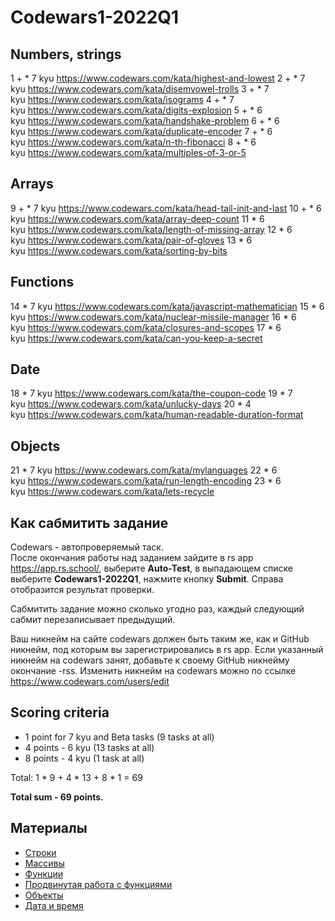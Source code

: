 # Codewars1-2022Q1

## Numbers, strings
 1 + * 7 kyu https://www.codewars.com/kata/highest-and-lowest
 2 + * 7 kyu https://www.codewars.com/kata/disemvowel-trolls
 3 + * 7 kyu https://www.codewars.com/kata/isograms
 4 + * 7 kyu https://www.codewars.com/kata/digits-explosion
 5 + * 6 kyu https://www.codewars.com/kata/handshake-problem
 6 + * 6 kyu https://www.codewars.com/kata/duplicate-encoder
 7 + * 6 kyu https://www.codewars.com/kata/n-th-fibonacci
 8 + * 6 kyu https://www.codewars.com/kata/multiples-of-3-or-5
## Arrays
 9 + * 7 kyu https://www.codewars.com/kata/head-tail-init-and-last
10 + * 6 kyu https://www.codewars.com/kata/array-deep-count
11 * 6 kyu https://www.codewars.com/kata/length-of-missing-array
12 * 6 kyu https://www.codewars.com/kata/pair-of-gloves
13 * 6 kyu https://www.codewars.com/kata/sorting-by-bits
## Functions
14 * 7 kyu https://www.codewars.com/kata/javascript-mathematician
15 * 6 kyu https://www.codewars.com/kata/nuclear-missile-manager
16 * 6 kyu https://www.codewars.com/kata/closures-and-scopes
17 * 6 kyu https://www.codewars.com/kata/can-you-keep-a-secret
## Date
18 * 7 kyu https://www.codewars.com/kata/the-coupon-code
19 * 7 kyu https://www.codewars.com/kata/unlucky-days
20 * 4 kyu https://www.codewars.com/kata/human-readable-duration-format
## Objects
21 * 7 kyu https://www.codewars.com/kata/mylanguages
22 * 6 kyu https://www.codewars.com/kata/run-length-encoding
23 * 6 kyu https://www.codewars.com/kata/lets-recycle

## Как сабмитить задание
Codewars - автопроверяемый таск.  
После окончания работы над заданием зайдите в rs app https://app.rs.school/, выберите **Auto-Test**, в выпадающем списке выберите **Codewars1-2022Q1**, нажмите кнопку **Submit**. Справа отобразится результат проверки.  

Сабмитить задание можно сколько угодно раз, каждый следующий сабмит перезаписывает предыдущий.

Ваш никнейм на сайте codewars должен быть таким же, как и GitHub никнейм, под которым вы зарегистрировались в rs app. Если указанный никнейм на codewars занят, добавьте к своему GitHub никнейму окончание -rss. Изменить никнейм на codewars можно по ссылке https://www.codewars.com/users/edit

## Scoring criteria

*  1 point for 7 kyu and Beta tasks (9 tasks at all)
*  4 points - 6 kyu (13 tasks at all)
*  8 points - 4 kyu (1 task at all)

Total: 1 * 9 + 4 * 13 + 8 * 1  = 69

**Total sum - 69 points.**


## Материалы

- [Строки](https://learn.javascript.ru/string)
- [Массивы](https://learn.javascript.ru/array)
- [Функции](https://learn.javascript.ru/function-basics)
- [Продвинутая работа с функциями](https://learn.javascript.ru/advanced-functions)
- [Объекты](https://learn.javascript.ru/object-basics)
- [Дата и время](https://learn.javascript.ru/date)
